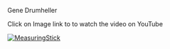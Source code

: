 Gene Drumheller

Click on Image link to to watch the video on YouTube



[![MeasuringStick](https://img.youtube.com/vi/3ZmTMnDDiVk/0.jpg)](https://www.youtube.com/watch?v=3ZmTMnDDiVk)
